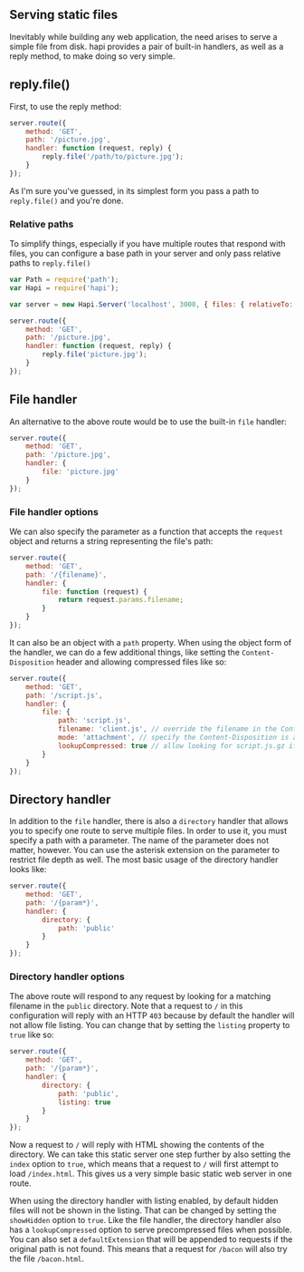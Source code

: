 ## Serving static files

Inevitably while building any web application, the need arises to serve a simple file from disk. hapi provides a pair of built-in handlers, as well as a reply method, to make doing so very simple.

## reply.file()

First, to use the reply method:

```javascript
server.route({
    method: 'GET',
    path: '/picture.jpg',
    handler: function (request, reply) {
        reply.file('/path/to/picture.jpg');
    }
});
```

As I'm sure you've guessed, in its simplest form you pass a path to `reply.file()` and you're done.

### Relative paths

To simplify things, especially if you have multiple routes that respond with files, you can configure a base path in your server and only pass relative paths to `reply.file()`

```javascript
var Path = require('path');
var Hapi = require('hapi');

var server = new Hapi.Server('localhost', 3000, { files: { relativeTo: Path.join(__dirname, 'public') } });

server.route({
    method: 'GET',
    path: '/picture.jpg',
    handler: function (request, reply) {
        reply.file('picture.jpg');
    }
});
```

## File handler

An alternative to the above route would be to use the built-in `file` handler:

```javascript
server.route({
    method: 'GET',
    path: '/picture.jpg',
    handler: {
        file: 'picture.jpg'
    }
});
```

### File handler options

We can also specify the parameter as a function that accepts the `request` object and returns a string representing the file's path:

```javascript
server.route({
    method: 'GET',
    path: '/{filename}',
    handler: {
        file: function (request) {
            return request.params.filename;
        }
    }
});
```

It can also be an object with a `path` property. When using the object form of the handler, we can do a few additional things, like setting the `Content-Disposition` header and allowing compressed files like so:

```javascript
server.route({
    method: 'GET',
    path: '/script.js',
    handler: {
        file: {
            path: 'script.js',
            filename: 'client.js', // override the filename in the Content-Disposition header
            mode: 'attachment', // specify the Content-Disposition is an attachment
            lookupCompressed: true // allow looking for script.js.gz if the request allows it
        }
    }
});
```

## Directory handler

In addition to the `file` handler, there is also a `directory` handler that allows you to specify one route to serve multiple files. In order to use it, you must specify a path with a parameter. The name of the parameter does not matter, however. You can use the asterisk extension on the parameter to restrict file depth as well. The most basic usage of the directory handler looks like:

```javascript
server.route({
    method: 'GET',
    path: '/{param*}',
    handler: {
        directory: {
            path: 'public'
        }
    }
});
```

### Directory handler options

The above route will respond to any request by looking for a matching filename in the `public` directory. Note that a request to `/` in this configuration will reply with an HTTP `403` because by default the handler will not allow file listing. You can change that by setting the `listing` property to `true` like so:

```javascript
server.route({
    method: 'GET',
    path: '/{param*}',
    handler: {
        directory: {
            path: 'public',
            listing: true
        }
    }
});
```

Now a request to `/` will reply with HTML showing the contents of the directory. We can take this static server one step further by also setting the `index` option to `true`, which means that a request to `/` will first attempt to load `/index.html`. This gives us a very simple basic static web server in one route.

When using the directory handler with listing enabled, by default hidden files will not be shown in the listing. That can be changed by setting the `showHidden` option to `true`. Like the file handler, the directory handler also has a `lookupCompressed` option to serve precompressed files when possible. You can also set a `defaultExtension` that will be appended to requests if the original path is not found. This means that a request for `/bacon` will also try the file `/bacon.html`.

